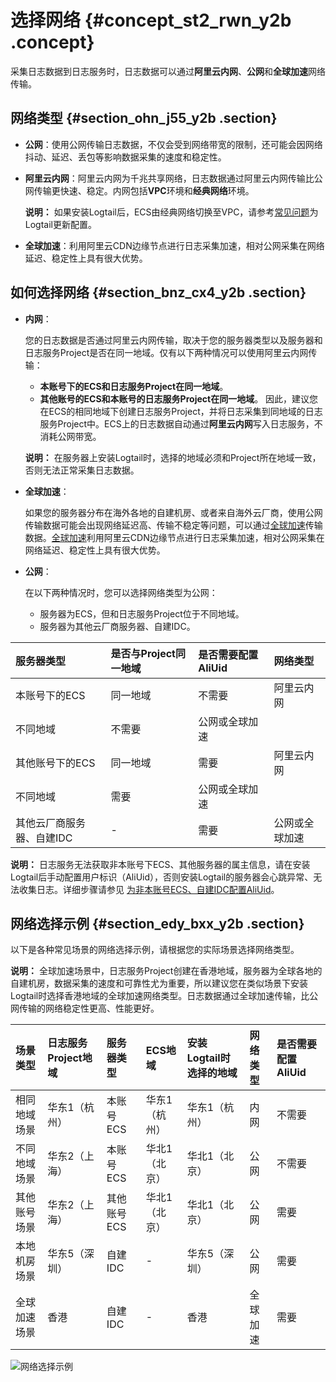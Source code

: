 # 选择网络 {#concept_st2_rwn_y2b .concept}

采集日志数据到日志服务时，日志数据可以通过**阿里云内网**、**公网**和**全球加速**网络传输。

## 网络类型 {#section_ohn_j55_y2b .section}

-   **公网**：使用公网传输日志数据，不仅会受到网络带宽的限制，还可能会因网络抖动、延迟、丢包等影响数据采集的速度和稳定性。
-   **阿里云内网**：阿里云内网为千兆共享网络，日志数据通过阿里云内网传输比公网传输更快速、稳定。内网包括**VPC**环境和**经典网络**环境。

    **说明：** 如果安装Logtail后，ECS由经典网络切换至VPC，请参考[常见问题](../../../../../intl.zh-CN/常见问题/日志采集/经典网络切换为VPC后，是否需要更新Logtail配置.md)为Logtail更新配置。

-   **全球加速**：利用阿里云CDN边缘节点进行日志采集加速，相对公网采集在网络延迟、稳定性上具有很大优势。

## 如何选择网络 {#section_bnz_cx4_y2b .section}

-   **内网**：

    您的日志数据是否通过阿里云内网传输，取决于您的服务器类型以及服务器和日志服务Project是否在同一地域。仅有以下两种情况可以使用阿里云内网传输：

    -   **本账号下的ECS和日志服务Project在同一地域**。
    -   **其他账号的ECS和本账号的日志服务Project在同一地域**。
    因此，建议您在ECS的相同地域下创建日志服务Project，并将日志采集到同地域的日志服务Project中。ECS上的日志数据自动通过**阿里云内网**写入日志服务，不消耗公网带宽。

    **说明：** 在服务器上安装Logtail时，选择的地域必须和Project所在地域一致，否则无法正常采集日志数据。

-   **全球加速**：

    如果您的服务器分布在海外各地的自建机房、或者来自海外云厂商，使用公网传输数据可能会出现网络延迟高、传输不稳定等问题，可以通过[全球加速](intl.zh-CN/用户指南/数据采集/采集加速/简介.md)传输数据。[全球加速](intl.zh-CN/用户指南/数据采集/采集加速/简介.md)利用阿里云CDN边缘节点进行日志采集加速，相对公网采集在网络延迟、稳定性上具有很大优势。

-   **公网**：

    在以下两种情况时，您可以选择网络类型为公网：

    -   服务器为ECS，但和日志服务Project位于不同地域。
    -   服务器为其他云厂商服务器、自建IDC。

|服务器类型|是否与Project同一地域|是否需要配置AliUid|网络类型|
|:----|:-------------|:-----------|:---|
|本账号下的ECS|同一地域|不需要|阿里云内网|
|不同地域|不需要|公网或全球加速|
|其他账号下的ECS|同一地域|需要|阿里云内网|
|不同地域|需要|公网或全球加速|
|其他云厂商服务器、自建IDC|-|需要|公网或全球加速|

**说明：** 日志服务无法获取非本账号下ECS、其他服务器的属主信息，请在安装Logtail后手动配置用户标识（AliUid），否则安装Logtail的服务器会心跳异常、无法收集日志。详细步骤请参见 [为非本账号ECS、自建IDC配置AliUid](intl.zh-CN/用户指南/Logtail采集/机器组/为非本账号ECS、自建IDC配置AliUid.md)。

## 网络选择示例 {#section_edy_bxx_y2b .section}

以下是各种常见场景的网络选择示例，请根据您的实际场景选择网络类型。

**说明：** 全球加速场景中，日志服务Project创建在香港地域，服务器为全球各地的自建机房，数据采集的速度和可靠性尤为重要，所以建议您在类似场景下安装Logtail时选择香港地域的全球加速网络类型。日志数据通过全球加速传输，比公网传输的网络稳定性更高、性能更好。

|场景类型|日志服务Project地域|服务器类型|ECS地域|安装Logtail时选择的地域|网络类型|是否需要配置AliUid|
|:---|:------------|:----|:----|:--------------|:---|:-----------|
|相同地域场景|华东1（杭州）|本账号ECS|华东1（杭州）|华东1（杭州）|内网|不需要|
|不同地域场景|华东2（上海）|本账号ECS|华北1（北京）|华北1（北京）|公网|不需要|
|其他账号场景|华东2（上海）|其他账号ECS|华北1（北京）|华北1（北京）|公网|需要|
|本地机房场景|华东5（深圳）|自建IDC|-|华东5（深圳）|公网|需要|
|全球加速场景|香港|自建IDC|-|香港|全球加速|需要|

![](images/12057_zh-CN.png "网络选择示例")

